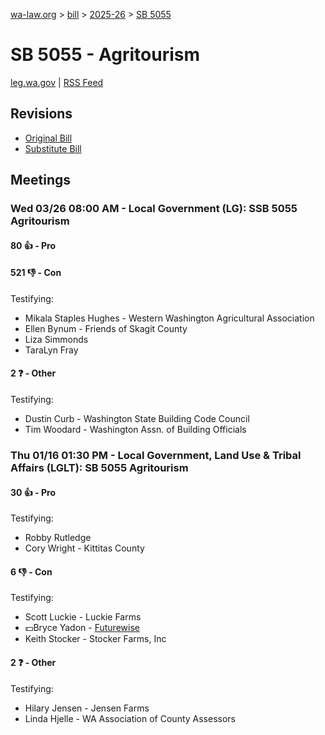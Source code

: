 [wa-law.org](/) > [bill](/bill/) > [2025-26](/bill/2025-26/) > [SB 5055](/bill/2025-26/sb/5055/)

# SB 5055 - Agritourism
[leg.wa.gov](https://app.leg.wa.gov/billsummary?BillNumber=5055&Year=2025&Initiative=false) | [RSS Feed](./rss.xml)

## Revisions
* [Original Bill](1/)
* [Substitute Bill](S/)

## Meetings
### Wed 03/26 08:00 AM - Local Government (LG): SSB 5055 Agritourism
#### 80 👍 - Pro

#### 521 👎 - Con
Testifying:
* Mikala Staples Hughes - Western Washington Agricultural Association
* Ellen Bynum - Friends of Skagit County
* Liza Simmonds
* TaraLyn Fray

#### 2 ❓ - Other
Testifying:
* Dustin Curb - Washington State Building Code Council
* Tim Woodard - Washington Assn. of Building Officials

### Thu 01/16 01:30 PM - Local Government, Land Use & Tribal Affairs (LGLT): SB 5055 Agritourism
#### 30 👍 - Pro
Testifying:
* Robby Rutledge
* Cory Wright - Kittitas County

#### 6 👎 - Con
Testifying:
* Scott Luckie - Luckie Farms
* 💵Bryce Yadon - [Futurewise](/org/futurewise/)
* Keith Stocker - Stocker Farms, Inc

#### 2 ❓ - Other
Testifying:
* Hilary Jensen - Jensen Farms
* Linda Hjelle - WA Association of County Assessors
